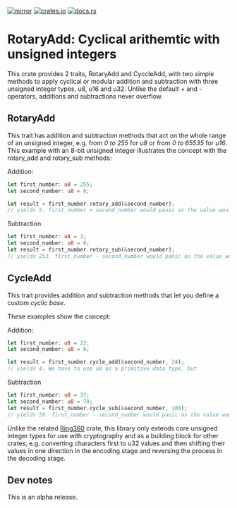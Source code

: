 [![mirror](https://img.shields.io/badge/mirror-github-blue)](https://github.com/neilg63/rotary-add)
[![crates.io](https://img.shields.io/crates/v/rotary-add.svg)](https://crates.io/crates/rotary-add)
[![docs.rs](https://docs.rs/rotary-add/badge.svg)](https://docs.rs/rotary-add)

# RotaryAdd: Cyclical arithemtic with unsigned integers

This crate provides 2 traits, RotaryAdd and CyccleAdd, with two simple methods to apply cyclical or modular addition and subtraction with three unsigned integer types, u8, u16 and u32. Unlike the default + and - operators, additions and subtractions never overflow.

## RotaryAdd

This trait has addition and subtraction methods that act on the whole range of an unsigned integer, e.g. from *0 to 255* for *u8* or from *0 to 65535* for *u16*.
This example with an 8-bit unsigned integer illustrates the concept with the rotary_add and rotary_sub methods:

Addition:
```rust
let first_number: u8 = 255;
let second_number: u8 = 6;

let result = first_number.rotary_add(&second_number);
// yields 5. first_number + second_number would panic as the value would overflow
```

Subtraction

```rust
let first_number: u8 = 3;
let second_number: u8 = 6;
let result = first_number.rotary_sub(&second_number);
// yields 253. first_number - second_number would panic as the value would overflow
```

## CycleAdd

This trait provides addition and subtraction methods that let you define a custom *cyclic base*.

These examples show the concept:

Addition:
```rust
let first_number: u8 = 22;
let second_number: u8 = 6;

let result = first_number.cycle_add(&second_number, 24);
// yields 4. We have to use u8 as a primitive data type, but
```

Subtraction

```rust
let first_number: u8 = 37;
let second_number: u8 = 78;
let result = first_number.cycle_sub(&second_number, 100);
// yields 59. first_number - second_number would panic as the value would overflow
```

Unlike the related [Ring360](https://crates.io/crates/ring360) crate, this library only extends core unsigned integer types for use with cryptography and as a building block for other crates, e.g. converting characters first to u32 values and then shifting their values in one direction in the encoding stage and reversing the process in the decoding stage. 

## Dev notes
This is an alpha release.